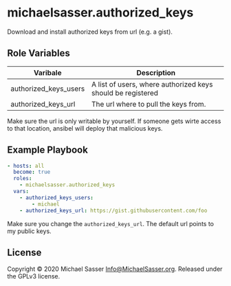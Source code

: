# michaelsasser.authorized_keys

Download and install authorized keys from url (e.g. a gist).

## Role Variables

| Varibale              | Description                                                 |
|-----------------------|-------------------------------------------------------------|
| authorized_keys_users | A list of users, where authorized keys should be registered |
| authorized_keys_url   | The url where to pull the keys from.                        |

Make sure the url is only writable by yourself. If someone gets wirte access 
to that location, ansibel will deploy that malicious keys.

## Example Playbook

```yaml
- hosts: all
  become: true
  roles:
    - michaelsasser.authorized_keys
  vars:
    - authorized_keys_users:
        - michael
    - authorized_keys_url: https://gist.githubusercontent.com/foo
```

Make sure you change the `authorized_keys_url`. The default url points to
my public keys.

## License

Copyright &copy; 2020 Michael Sasser <Info@MichaelSasser.org>. Released under
the GPLv3 license.
